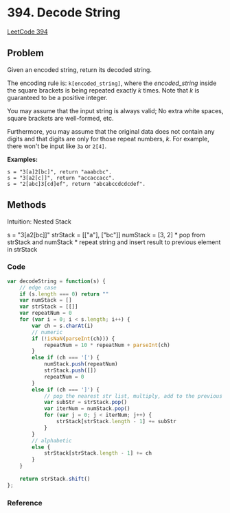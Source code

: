 # 394. Decode String

[LeetCode 394](https://leetcode.com/problems/decode-string/)

## Problem

Given an encoded string, return its decoded string.

The encoding rule is: `k[encoded_string]`, where the *encoded_string* inside the square brackets is being repeated exactly *k* times. Note that *k* is guaranteed to be a positive integer.

You may assume that the input string is always valid; No extra white spaces, square brackets are well-formed, etc.

Furthermore, you may assume that the original data does not contain any digits and that digits are only for those repeat numbers, *k*. For example, there won't be input like `3a` or `2[4]`.

**Examples:**

```
s = "3[a]2[bc]", return "aaabcbc".
s = "3[a2[c]]", return "accaccacc".
s = "2[abc]3[cd]ef", return "abcabccdcdcdef".
```

## Methods
Intuition: Nested Stack

s = "3[a2[bc]]"
strStack = [["a"], ["bc"]]
numStack = [3, 2]
	* pop from strStack and numStack
	* repeat string and insert result to previous element in strStack


### Code
```JavaScript
var decodeString = function(s) {
    // edge case
    if (s.length === 0) return ""
    var numStack = []
    var strStack = [[]]
    var repeatNum = 0
    for (var i = 0; i < s.length; i++) {
        var ch = s.charAt(i)
        // numeric
        if (!isNaN(parseInt(ch))) {
            repeatNum = 10 * repeatNum + parseInt(ch)
        }
        else if (ch === '[') {
            numStack.push(repeatNum)
            strStack.push([])
            repeatNum = 0
        }
        else if (ch === ']') {
            // pop the nearest str list, multiply, add to the previous str list
            var subStr = strStack.pop()
            var iterNum = numStack.pop()
            for (var j = 0; j < iterNum; j++) {
                strStack[strStack.length - 1] += subStr
            }
        }
        // alphabetic
        else {
            strStack[strStack.length - 1] += ch
        }
    }
    
    return strStack.shift()
};
```

### Reference

